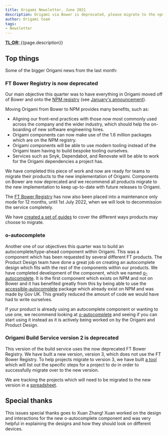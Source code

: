 ```yaml
---
title: Origami Newsletter, June 2021
description: Origami via Bower is deprecated, please migrate to the npm versions. A new autocomplete component has been built and is ready for use.
author: Origami team
tags:
- Newsletter
---
```


<abbr title="Too long; didn't read">
<strong>
TL;DR:
</strong>
</abbr> {{page.description}}

## Top things

Some of the bigger Origami news from the last month:


### FT Bower Registry is now deprecated

Our main objective this quarter was to have everything in Origami moved off of Bower and onto the [NPM registry](https://www.npmjs.com/) (see [January's announcement](/blog/2021/01/18/deprecating-bower-and-origami-via-npm/)). 

Moving Origami from Bower to NPM provides many benefits, such as:

- Aligning our front-end practices with those now most commonly used across the company and the wider industry, which should help the on-boarding of new software engineering hires.
- Origami components can now make use of the 1.6 million packages which are on the NPM registry.
- Origami components will be able to use modern tooling instead of the Origami team having to build bespoke tooling ourselves.
- Services such as Snyk, Dependabot, and Renovate will be able to work for the Origami dependencies a project has.

We have completed this piece of work and now are ready for teams to migrate their products to the new implementation of Origami. Components on Bower are now deprecated and we recommend all products migrate to the new implementation to keep up-to-date with future releases to Origami.

The [FT Bower Registry](https://origami-bower-registry.ft.com/) has now also been placed into a maintenance only mode for 12 months, until 1st July 2022, when we will look to decommission the service completely.

We have [created a set of guides](https://origami.ft.com/docs/tutorials/npm/) to cover the different ways products may choose to migrate.


### o-autocomplete

Another one of our objectives this quarter was to build an autocomplete/type-ahead component within Origami. This was a component which has been requested by several different FT products. The Product Design team have done a great job on creating an autocomplete design which fits with the rest of the components within our products. We have completed development of the component, which we named [o-autocomplete](https://registry.origami.ft.com/components/o-autocomplete). It is the first component which exists on NPM and not on Bower and it has benefited greatly from this by being able to use the [accessible-autocomplete](https://github.com/alphagov/accessible-autocomplete) package which already exist on NPM and was made by Gov UK. This greatly reduced the amount of code we would have had to write ourselves.

If your product is already using an autocomplete component or wanting to use one, we recommend looking at [o-autocomplete](https://registry.origami.ft.com/components/o-autocomplete) and seeing if you can start using it instead as it is actively being worked on by the Origami and Product Design.


### Origami Build Service version 2 is deprecated

This version of the build service uses the now deprecated FT Bower Registry. We have built a new version, version 3, which does not use the FT Bower Registry. To help projects migrate to version 3, we have built [a tool](https://www.ft.com/__origami/service/build/url-updater) which will list out the specific steps for a project to do in order to successfully migrate over to the new version.

We are tracking the projects which will need to be migrated to the new version in a [spreadsheet](https://docs.google.com/spreadsheets/d/1Pem5e6cR0aiuKpYa7VD08AnSSynzjRtWt_VAHAoyhPQ/edit#gid=0).


## Special thanks

This issues special thanks goes to Xuan Zhang! Xuan worked on the design and interactions for the new o-autocomplete component and was very helpful in explaining the designs and how they should look on different devices.

